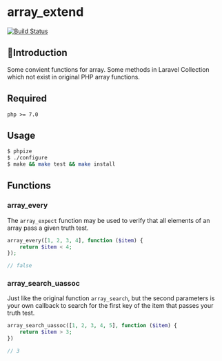 # array_extend

[![Build Status](https://travis-ci.org/Daryl-L/array_extend.svg?branch=master)](https://travis-ci.org/Daryl-L/array_extend)

## Introduction

Some convient functions for array. Some methods in Laravel Collection which not exist in original PHP array functions.

## Required

    php >= 7.0

## Usage

```sh
$ phpize
$ ./configure
$ make && make test && make install
```

## Functions

### array_every

The `array_expect` function may be used to verify that all elements of an array pass a given truth test.

```php
array_every([1, 2, 3, 4], function ($item) {
    return $item < 4;
});

// false
```

### array_search_uassoc

Just like the original function `array_search`, but the second parameters is your own callback to search for the first key of the item that passes your truth test.

```php
array_search_uassoc([1, 2, 3, 4, 5], function ($item) {
    return $item > 3;
})

// 3
```